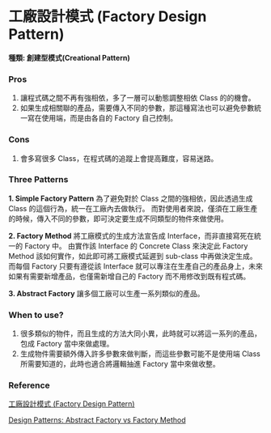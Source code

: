 # 工廠設計模式 (Factory Design Pattern)

**種類: 創建型模式(Creational Pattern)**

### Pros
1. 讓程式碼之間不再有強相依，多了一層可以動態調整相依 Class 的的機會。
2. 如果生成相關聯的產品，需要傳入不同的參數，那這種寫法也可以避免參數統一寫在使用端，而是由各自的 Factory 自己控制。

### Cons
1. 會多寫很多 Class，在程式碼的追蹤上會提高難度，容易迷路。

### Three Patterns

**1. Simple Factory Pattern**
為了避免對於 Class 之間的強相依，因此透過生成 Class 的這個行為，統一在工廠內去做執行。
而對使用者來說，僅須在工廠生產的時候，傳入不同的參數，即可決定要生成不同類型的物件來做使用。

**2. Factory Method**
將工廠模式的生成方法宣告成 Interface，而非直接寫死在統一的 Factory 中。
由實作該 Interface 的 Concrete Class 來決定此 Factory Method 該如何實作，如此即可將工廠模式延遲到 sub-class 中再做決定生成。
而每個 Factory 只要有遵從該 Interface 就可以專注在生產自己的產品身上，未來如果有需要新增產品，也僅需新增自己的 Factory 而不用修改到既有程式碼。

**3. Abstract Factory**
讓多個工廠可以生產一系列類似的產品。

### When to use?
1. 很多類似的物件，而且生成的方法大同小異，此時就可以將這一系列的產品，包成 Factory 當中來做處理。
2. 生成物件需要額外傳入許多參數來做判斷，而這些參數可能不是使用端 Class 所需要知道的，此時也適合將邏輯抽進 Factory 當中來做收整。

### Reference
[工廠設計模式 (Factory Design Pattern)](https://carsonwah.github.io/factory-design-pattern.html)

[Design Patterns: Abstract Factory vs Factory Method](https://stackoverflow.com/questions/4209791/design-patterns-abstract-factory-vs-factory-method/4211307#4211307)